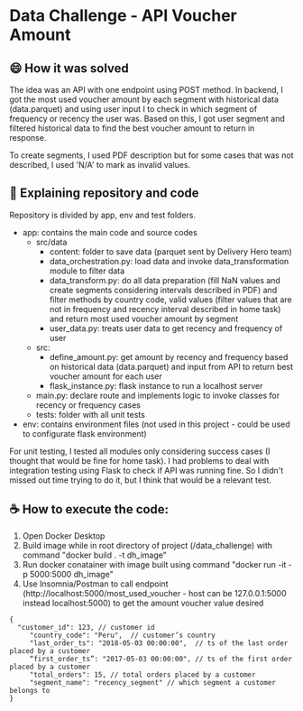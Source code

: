 # Data Challenge - API Voucher Amount

## 😄 How it was solved

The idea was an API with one endpoint using POST method. In backend, I got the most used voucher amount by each segment with historical data (data.parquet) and using user input I to check in which segment of frequency or recency the user was. Based on this, I got user segment and filtered historical data to find the best voucher amount to return in response.

To create segments, I used PDF description but for some cases that was not described, I used 'N/A' to mark as invalid values.

## 🚀 Explaining repository and code

Repository is divided by app, env and test folders. 
* app: contains the main code and source codes
	* src/data
		* content: folder to save data (parquet sent by Delivery Hero team)
		* data_orchestration.py: load data and invoke data_transformation module to filter data
		* data_transform.py: do all data preparation (fill NaN values and create segments considering intervals described in PDF) and filter methods by country code, valid values (filter values that are not in frequency and recency interval described in home task) and return most used voucher amount by segment
		* user_data.py: treats user data to get recency and frequency of user
	* src:
		* define_amount.py: get amount by recency and frequency based on historical data (data.parquet) and input from API to return best voucher amount for each user
		* flask_instance.py: flask instance to run a localhost server
	* main.py: declare route and implements logic to invoke classes for recency or frequency cases
	* tests: folder with all unit tests
* env: contains environment files (not used in this project - could be used to configurate flask environment)

For unit testing, I tested all modules only considering success cases (I thought that would be fine for home task). I had problems to deal with integration testing using Flask to check if API was running fine. So I didn't missed out time trying to do it, but I think that would be a relevant test.

## ☕ How to execute the code:

1. Open Docker Desktop
2. Build image while in root directory of project (/data_challenge) with command "docker build . -t dh_image"
3. Run docker conatainer with image built using command "docker run -it -p 5000:5000 dh_image"
4. Use Insomnia/Postman to call endpoint (http://localhost:5000/most_used_voucher - host can be 127.0.0.1:5000 instead localhost:5000) to get the amount voucher value desired

```
{
  "customer_id": 123, // customer id
	 "country_code": "Peru",  // customer’s country
	 "last_order_ts": "2018-05-03 00:00:00",  // ts of the last order placed by a customer
	 “first_order_ts”: "2017-05-03 00:00:00", // ts of the first order placed by a customer
	 "total_orders": 15, // total orders placed by a customer
	 "segment_name": "recency_segment" // which segment a customer belongs to
}

```